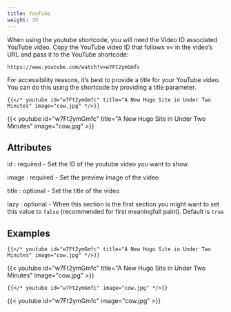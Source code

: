 ```yaml
---
title: YouTube
weight: 35
---
```


When using the youtube shortcode, you will need the Video ID associated YouTube video.
Copy the YouTube video ID that follows v= in the video’s URL and pass it to the YouTube shortcode:

```
https://www.youtube.com/watch?v=w7Ft2ymGmfc
```

For accessibility reasons, it’s best to provide a title for your YouTube video. You can do this using the shortcode by providing a title parameter.

```
{{</* youtube id="w7Ft2ymGmfc" title="A New Hugo Site in Under Two Minutes" image="cow.jpg" */>}}
```

{{< youtube id="w7Ft2ymGmfc" title="A New Hugo Site in Under Two Minutes" image="cow.jpg" >}}

## Attributes

id
: required - Set the ID of the youtube video you want to show

image
: required - Set the preview image of the video

title
: optional - Set the title of the video

lazy
: optional - When this section is the first section you might want to set this value to `false` (recommended for first meaningfull paint). Default is `true`

## Examples

```
{{</* youtube id="w7Ft2ymGmfc" title="A New Hugo Site in Under Two Minutes" image="cow.jpg" */>}}
```

{{< youtube id="w7Ft2ymGmfc" title="A New Hugo Site in Under Two Minutes" image="cow.jpg" >}}

```
{{</* youtube id="w7Ft2ymGmfc" image="cow.jpg" */>}}
```

{{< youtube id="w7Ft2ymGmfc" image="cow.jpg" >}}

